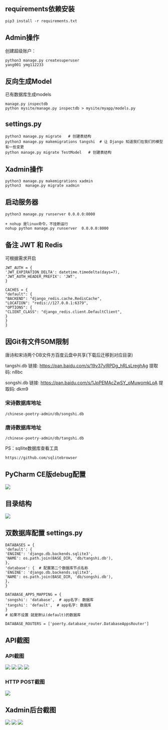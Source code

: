 ## requirements依赖安装
```
pip3 install -r requirements.txt
```

## Admin操作
创建超级账户：
```
python3 manage.py createsuperuser
yang001 ymg112233
```

## 反向生成Model
已有数据库生成models
```
manage.py inspectdb
python mysite/manage.py inspectdb > mysite/myapp/models.py
```

## settings.py
```
python3 manage.py migrate   # 创建表结构
python3 manage.py makemigrations tangshi  # 让 Django 知道我们在我们的模型有一些变更
python manage.py migrate TestModel   # 创建表结构
```

## Xadmin操作
```
python3 manage.py makemigrations xadmin    
python3  manage.py migrate xadmin
```

## 启动服务器
```
python3 manage.py runserver 0.0.0.0:8000

+ nohup 是linux命令，不挂断运行
nohup python manage.py runserver  0.0.0.0:8000
```

## 备注 JWT 和 Redis
可根据需求开启
```
JWT_AUTH = {
'JWT_EXPIRATION_DELTA': datetime.timedelta(days=7),
'JWT_AUTH_HEADER_PREFIX': 'JWT',
}

CACHES = {
"default": {
"BACKEND": "django_redis.cache.RedisCache",
"LOCATION": "redis://127.0.0.1:6379",
"OPTIONS": {
"CLIENT_CLASS": "django_redis.client.DefaultClient",
}
}
}
```

## 因Git有文件50M限制

唐诗和宋诗两个DB文件方百度云盘中共享(下载后迁移到对应目录)

tangshi.db 
链接: https://pan.baidu.com/s/19v37ylRPDg_hRLsLreghAg 提取码: n8bc

songshi.db 
链接: https://pan.baidu.com/s/1JpPEMAcZwSY_oMuwomkLoA 提取码: dkm9 

### 宋诗数据库地址
```
/chinese-poetry-admin/db/songshi.db 
```

### 唐诗数据库地址
```
/chinese-poetry-admin/db/tangshi.db 
```


PS：sqllite数据库查看工具
```
https://github.com/sqlitebrowser
```




## PyCharm CE版debug配置
![](https://github.com/yky138495/chinese-poetry-admin/blob/master/img/9.png?raw=true)


## 目录结构
![](https://github.com/yky138495/chinese-poetry-admin/blob/master/img/10.png?raw=true)

## 双数据库配置  settings.py
```
DATABASES = {
'default': {
'ENGINE': 'django.db.backends.sqlite3',
'NAME': os.path.join(BASE_DIR, 'db/tangshi.db'),
},
'database': {  # 配置第二个数据库节点名称
'ENGINE': 'django.db.backends.sqlite3',
'NAME': os.path.join(BASE_DIR, 'db/songshi.db'),
},
}

DATABASE_APPS_MAPPING = {
'songshi': 'database',  # app名字: 数据库
'tangshi': 'default',  # app名字: 数据库
}
# 如果不设置 就是默认(default)的数据库

DATABASE_ROUTERS = ['poerty.database_router.DatabaseAppsRouter']
```

## API截图

### API截图
![](https://github.com/yky138495/chinese-poetry-admin/blob/master/img/1.png?raw=true)
![](https://github.com/yky138495/chinese-poetry-admin/blob/master/img/2.png?raw=true)
![](https://github.com/yky138495/chinese-poetry-admin/blob/master/img/3.png?raw=true)
![](https://github.com/yky138495/chinese-poetry-admin/blob/master/img/4.png?raw=true)

### HTTP POST截图
![](https://github.com/yky138495/chinese-poetry-admin/blob/master/img/5.png?raw=true)

## Xadmin后台截图
![](https://github.com/yky138495/chinese-poetry-admin/blob/master/img/6.png?raw=true)
![](https://github.com/yky138495/chinese-poetry-admin/blob/master/img/7.png?raw=true)
![](https://github.com/yky138495/chinese-poetry-admin/blob/master/img/8.png?raw=true)


